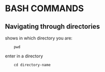 # BASH COMMANDS

## Navigating through directories

shows in which directory you are: 

        pwd


enter in a directory

        cd directory-name   


